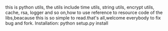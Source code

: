 this is python utils,
the utils include time utils, string utils, encrypt utils, cache, rsa, logger and so on,how to use reference to resource code of the libs,beacause this is so simple to read.that's all,welcome everybody to fix bug and fork.
Installation:
   python setup.py install
